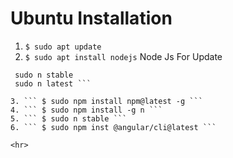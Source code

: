 # Ubuntu Installation 
1. ``` $ sudo apt update ```
2. ``` $ sudo apt install nodejs ```
 Node Js For Update 
``` sudo npm install -g n
 sudo n stable
 sudo n latest ``` 
 
3. ``` $ sudo npm install npm@latest -g ```
4. ``` $ sudo npm install -g n ```
5. ``` $ sudo n stable ```
6. ``` $ sudo npm inst @angular/cli@latest ```

<hr>
